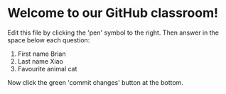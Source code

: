 # Welcome to our GitHub classroom!

Edit this file by clicking the 'pen' symbol to the right.
Then answer in the space below each question:

1. First name
Brian
2. Last name
Xiao
3. Favourite animal
cat

Now click the green 'commit changes' button at the bottom.

